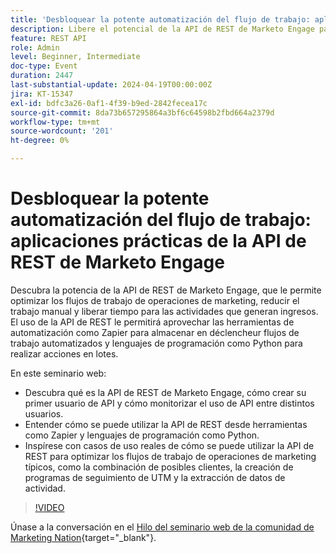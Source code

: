 ```yaml
---
title: 'Desbloquear la potente automatización del flujo de trabajo: aplicaciones prácticas de la API de REST de Marketo Engage'
description: Libere el potencial de la API de REST de Marketo Engage para automatizar los flujos de trabajo de marketing, integrar herramientas como Zapier, aprovechar Python para acciones masivas y optimizar tareas como la combinación de posibles clientes, el seguimiento de UTM y la extracción de datos de actividad.
feature: REST API
role: Admin
level: Beginner, Intermediate
doc-type: Event
duration: 2447
last-substantial-update: 2024-04-19T00:00:00Z
jira: KT-15347
exl-id: bdfc3a26-0af1-4f39-b9ed-2842fecea17c
source-git-commit: 8da73b657295864a3bf6c64598b2fbd664a2379d
workflow-type: tm+mt
source-wordcount: '201'
ht-degree: 0%

---
```


# Desbloquear la potente automatización del flujo de trabajo: aplicaciones prácticas de la API de REST de Marketo Engage

Descubra la potencia de la API de REST de Marketo Engage, que le permite optimizar los flujos de trabajo de operaciones de marketing, reducir el trabajo manual y liberar tiempo para las actividades que generan ingresos. El uso de la API de REST le permitirá aprovechar las herramientas de automatización como Zapier para almacenar en déclencheur flujos de trabajo automatizados y lenguajes de programación como Python para realizar acciones en lotes.

En este seminario web:

- Descubra qué es la API de REST de Marketo Engage, cómo crear su primer usuario de API y cómo monitorizar el uso de API entre distintos usuarios.
- Entender cómo se puede utilizar la API de REST desde herramientas como Zapier y lenguajes de programación como Python.
- Inspírese con casos de uso reales de cómo se puede utilizar la API de REST para optimizar los flujos de trabajo de operaciones de marketing típicos, como la combinación de posibles clientes, la creación de programas de seguimiento de UTM y la extracción de datos de actividad.

>[!VIDEO](https://video.tv.adobe.com/v/3428435/?learn=on)


Únase a la conversación en el [Hilo del seminario web de la comunidad de Marketing Nation](https://nation.marketo.com/t5/product-discussions/webinar-april-17th-8am-pst-unlocking-powerful-workflow/td-p/346330){target="_blank"}.
